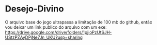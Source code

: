 # Desejo-Divino

O arquivo  base do jogo ultrapassa a limitação de 100 mb do github, então vou deixar um link publico do arquivo com um exe:
https://drive.google.com/drive/folders/1pjioPzUtSJH-UStzPZAyDPjNe7Jn_UKU?usp=sharing

